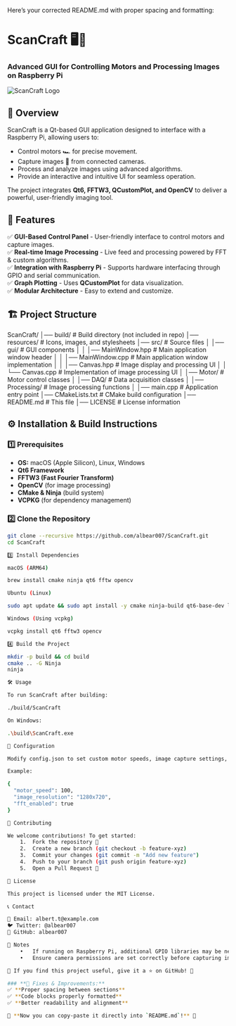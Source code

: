 Here’s your corrected README.md with proper spacing and formatting:

# ScanCraft 🖥️📡

### Advanced GUI for Controlling Motors and Processing Images on Raspberry Pi

![ScanCraft Logo](resources/images/logo.png)

## 🚀 Overview

ScanCraft is a Qt-based GUI application designed to interface with a Raspberry Pi, allowing users to:

- Control motors 🏎️ for precise movement.
- Capture images 📸 from connected cameras.
- Process and analyze images using advanced algorithms.
- Provide an interactive and intuitive UI for seamless operation.

The project integrates **Qt6, FFTW3, QCustomPlot, and OpenCV** to deliver a powerful, user-friendly imaging tool.

## 📌 Features

✅ **GUI-Based Control Panel** - User-friendly interface to control motors and capture images.  
✅ **Real-time Image Processing** - Live feed and processing powered by FFT & custom algorithms.  
✅ **Integration with Raspberry Pi** - Supports hardware interfacing through GPIO and serial communication.  
✅ **Graph Plotting** - Uses **QCustomPlot** for data visualization.  
✅ **Modular Architecture** - Easy to extend and customize.

## 🏗️ Project Structure

ScanCraft/
│── build/ # Build directory (not included in repo)
│── resources/ # Icons, images, and stylesheets
│── src/ # Source files
│ │── gui/ # GUI components
│ │ │── MainWindow.hpp # Main application window header
│ │ │── MainWindow.cpp # Main application window implementation
│ │ │── Canvas.hpp # Image display and processing UI
│ │ └── Canvas.cpp # Implementation of image processing UI
│ │── Motor/ # Motor control classes
│ │── DAQ/ # Data acquisition classes
│ │── Processing/ # Image processing functions
│ │── main.cpp # Application entry point
│── CMakeLists.txt # CMake build configuration
│── README.md # This file
│── LICENSE # License information

## ⚙️ Installation & Build Instructions

### 1️⃣ Prerequisites

- **OS:** macOS (Apple Silicon), Linux, Windows
- **Qt6 Framework**
- **FFTW3 (Fast Fourier Transform)**
- **OpenCV** (for image processing)
- **CMake & Ninja** (build system)
- **VCPKG** (for dependency management)

### 2️⃣ Clone the Repository

```sh
git clone --recursive https://github.com/albear007/ScanCraft.git
cd ScanCraft

3️⃣ Install Dependencies

macOS (ARM64)

brew install cmake ninja qt6 fftw opencv

Ubuntu (Linux)

sudo apt update && sudo apt install -y cmake ninja-build qt6-base-dev libfftw3-dev libopencv-dev

Windows (Using vcpkg)

vcpkg install qt6 fftw3 opencv

4️⃣ Build the Project

mkdir -p build && cd build
cmake .. -G Ninja
ninja

🛠️ Usage

To run ScanCraft after building:

./build/ScanCraft

On Windows:

.\build\ScanCraft.exe

🔗 Configuration

Modify config.json to set custom motor speeds, image capture settings, and processing parameters.

Example:

{
  "motor_speed": 100,
  "image_resolution": "1280x720",
  "fft_enabled": true
}

🚀 Contributing

We welcome contributions! To get started:
	1.	Fork the repository 🍴
	2.	Create a new branch (git checkout -b feature-xyz)
	3.	Commit your changes (git commit -m "Add new feature")
	4.	Push to your branch (git push origin feature-xyz)
	5.	Open a Pull Request 🚀

📝 License

This project is licensed under the MIT License.

📞 Contact

📧 Email: albert.t@example.com
🐦 Twitter: @albear007
🔗 GitHub: albear007

📌 Notes
	•	If running on Raspberry Pi, additional GPIO libraries may be needed.
	•	Ensure camera permissions are set correctly before capturing images.

🌟 If you find this project useful, give it a ⭐ on GitHub! 🌟

### **🔹 Fixes & Improvements:**
✅ **Proper spacing between sections**
✅ **Code blocks properly formatted**
✅ **Better readability and alignment**

🚀 **Now you can copy-paste it directly into `README.md`!** 🚀
```
